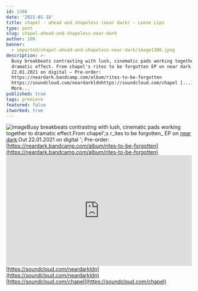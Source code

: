 ```yaml
---
id: 1386
date: '2021-01-18'
title: chapel - ahead and shapeless (near dark) - Loose Lips
type: post
slug: chapel-ahead-and-shapeless-near-dark
author: 100
banner:
  - imported/chapel-ahead-and-shapeless-near-dark/image1386.jpeg
description: >-
  Busy breakbeats contrasting with lush, cinematic pads working together to
  dramatic effect. From chapel's rites to be forgotten EP on near dark. Out
  22.01.2021 on digital – Pre-order:
  https://neardark.bandcamp.com/album/rites-to-be-forgotten
  https://soundcloud.com/neardarkldnhttps://soundcloud.com/chapel [...]Read
  More...
published: true
tags: premiere
featured: false
itworked: true
---
```

![image](../imported/chapel-ahead-and-shapeless-near-dark/image1386.jpeg)Busy breakbeats contrasting with lush, cinematic pads working together to dramatic effect.From chapel';s r_ites to be forgotten_ EP on [near dark](https://neardark.bandcamp.com).Out 22.01.2021 on digital '; Pre-order: [https://neardark.bandcamp.com/album/rites-to-be-forgotten](https://neardark.bandcamp.com/album/rites-to-be-forgotten)<iframe width='100%' height='300' scrolling='no' frameborder='no' allow='autoplay' src='https://w.soundcloud.com/player/?url=https%3A//api.soundcloud.com/tracks/968040949&color=%23ff5500&auto_play=false&hide_related=false&show_comments=true&show_user=true&show_reposts=false&show_teaser=true'></iframe>[https://soundcloud.com/neardarkldn](https://soundcloud.com/neardarkldn)  
[https://soundcloud.com/chapel](https://soundcloud.com/chapel)